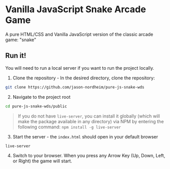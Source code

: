 # Vanilla JavaScript Snake Arcade Game 

A pure HTML/CSS and Vanilla JavaScript version of the classic arcade game: "snake"

## Run it! 

You will need to run a local server if you want to run the project locally. 

1. Clone the repository - In the desired directory, clone the repository: 
```sh
git clone https://github.com/jason-nordheim/pure-js-snake-wds
```

2. Navigate to the project root 
```sh
cd pure-js-snake-wds/public 
```

> If you do not have `live-server`, you can install it globally (which will make the package available in any directory) via NPM by entering the following command: `npm install -g live-server` 

3. Start the server - the `index.html` should open in your default browser  
```sh
live-server 
```

4. Switch to your browser. When you press any Arrow Key (Up, Down, Left, or Right) the game will start. 
